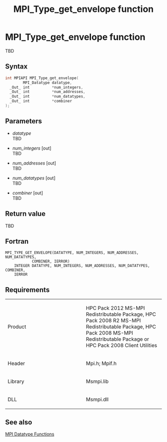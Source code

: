 ﻿---
title: MPI_Type_get_envelope function
TOCTitle: MPI_Type_get_envelope function
ms:assetid: 5a7b663b-d716-4a42-a4e3-4f3993e7bcb8
ms:mtpsurl: https://msdn.microsoft.com/en-us/library/Dn520570(v=VS.85)
ms:contentKeyID: 59361041
ms.date: 03/28/2018
mtps_version: v=VS.85
f1_keywords:
- MPI_TYPE_GET_ENVELOPE
- mpif/MPI_Type_get_envelope
- mpi/MPI_TYPE_GET_ENVELOPE
dev_langs:
- C++
- C
---

# MPI\_Type\_get\_envelope function

TBD

## Syntax

``` c++
int MPIAPI MPI_Type_get_envelope(
        MPI_Datatype datatype,
  _Out_ int          *num_integers,
  _Out_ int          *num_addresses,
  _Out_ int          *num_datatypes,
  _Out_ int          *combiner
);
```

## Parameters

  - *datatype*  
    TBD

  - *num\_integers* \[out\]  
    TBD

  - *num\_addresses* \[out\]  
    TBD

  - *num\_datatypes* \[out\]  
    TBD

  - *combiner* \[out\]  
    TBD

## Return value

TBD

## Fortran

    MPI_TYPE_GET_ENVELOPE(DATATYPE, NUM_INTEGERS, NUM_ADDRESSES, NUM_DATATYPES,
                COMBINER, IERROR)
        INTEGER DATATYPE, NUM_INTEGERS, NUM_ADDRESSES, NUM_DATATYPES, COMBINER,
        IERROR

## Requirements

<table>
<colgroup>
<col style="width: 50%" />
<col style="width: 50%" />
</colgroup>
<tbody>
<tr class="odd">
<td><p>Product</p></td>
<td><p>HPC Pack 2012 MS-MPI Redistributable Package, HPC Pack 2008 R2 MS-MPI Redistributable Package, HPC Pack 2008 MS-MPI Redistributable Package or HPC Pack 2008 Client Utilities</p></td>
</tr>
<tr class="even">
<td><p>Header</p></td>
<td>Mpi.h;
Mpif.h</td>
</tr>
<tr class="odd">
<td><p>Library</p></td>
<td>Msmpi.lib</td>
</tr>
<tr class="even">
<td><p>DLL</p></td>
<td>Msmpi.dll</td>
</tr>
</tbody>
</table>


## See also

[MPI Datatype Functions](mpi-datatype-functions.md)

